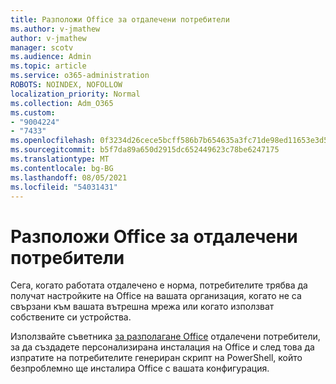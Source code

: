```yaml
---
title: Разположи Office за отдалечени потребители
ms.author: v-jmathew
author: v-jmathew
manager: scotv
ms.audience: Admin
ms.topic: article
ms.service: o365-administration
ROBOTS: NOINDEX, NOFOLLOW
localization_priority: Normal
ms.collection: Adm_O365
ms.custom:
- "9004224"
- "7433"
ms.openlocfilehash: 0f3234d26cece5bcff586b7b654635a3fc71de98ed11653e3d52699e1bc965de
ms.sourcegitcommit: b5f7da89a650d2915dc652449623c78be6247175
ms.translationtype: MT
ms.contentlocale: bg-BG
ms.lasthandoff: 08/05/2021
ms.locfileid: "54031431"
---
```

# <a name="deploy-office-to-remote-users-wizard"></a>Разположи Office за отдалечени потребители

Сега, когато работата отдалечено е норма, потребителите трябва да получат настройките на Office на вашата организация, когато не са свързани към вашата вътрешна мрежа или когато използват собствените си устройства.

Използвайте съветника [за разполагане Office](https://go.microsoft.com/fwlink/?linkid=2149564) отдалечени потребители, за да създадете персонализирана инсталация на Office и след това да изпратите на потребителите генериран скрипт на PowerShell, който безпроблемно ще инсталира Office с вашата конфигурация.
